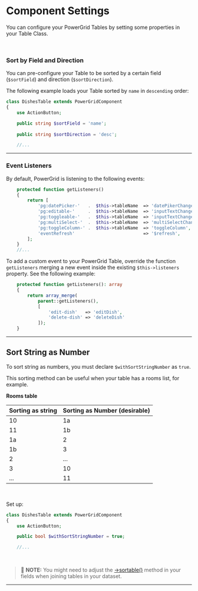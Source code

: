 # Component Settings

You can configure your PowerGrid Tables by setting some properties in your Table Class.

<br>

### Sort by Field and Direction

You can pre-configure your Table to be sorted by a certain field (`$sortField`) and direction (`$sortDirection`).

The following example loads your Table sorted by `name` in `descending` order:

```php
class DishesTable extends PowerGridComponent
{
    use ActionButton;

    public string $sortField = 'name';
    
    public string $sortDirection = 'desc';

    //...
```

---

### Event Listeners

By default, PowerGrid is listening to the following events:

```php
    protected function getListeners()
    {
        return [
            'pg:datePicker-'   .  $this->tableName  => 'datePikerChanged',
            'pg:editable-'     .  $this->tableName  => 'inputTextChanged',
            'pg:toggleable-'   .  $this->tableName  => 'inputTextChanged',
            'pg:multiSelect-'  .  $this->tableName  => 'multiSelectChanged',
            'pg:toggleColumn-' .  $this->tableName  => 'toggleColumn',
            'eventRefresh'                          => '$refresh',
        ];
    }
    //...
```

To add a custom event to your PowerGrid Table, override the function `getListeners` merging a new event inside the existing `$this->listeners` property. See the following example:

```php
    protected function getListeners(): array
    {
        return array_merge(
            parent::getListeners(), 
            [
                'edit-dish'   => 'editDish',
                'delete-dish' => 'deleteDish'
            ]);
    }
```

---

## Sort String as Number

To sort string as numbers, you must declare `$withSortStringNumber` as  `true`.

This sorting method can be useful when your table has a rooms list, for example.

**Rooms table**

| Sorting as string | Sorting as Number (desirable) |
|-----------|-----------|
| 10        | 1a        |
| 11        | 1b        |
| 1a        | 2         |
| 1b        | 3         |
| 2         | ...       |
| 3         | 10        |
| ...       | 11        |

<br/>

Set up:

```php
class DishesTable extends PowerGridComponent
{
    use ActionButton;

    public bool $withSortStringNumber = true;

    //...
```

<br/>

> 📝 **NOTE:** You might need to adjust the [->sortable()](https://livewire-powergrid.docsforge.com/main/include-columns/#sortable) method in your fields when joining tables in your dataset.

---
